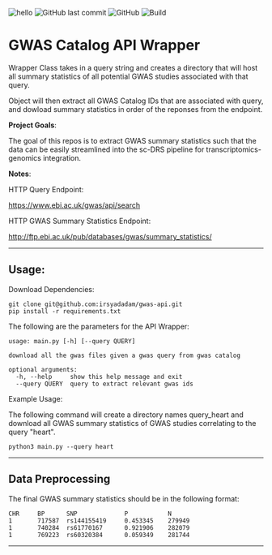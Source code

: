 ![hello](https://img.shields.io/badge/Author-Irsyad-blue) 
![GitHub last commit](https://img.shields.io/github/last-commit/irsyadadam/gwas-api)
![GitHub](https://img.shields.io/github/license/irsyadadam/gwas-api)
![Build](https://img.shields.io/badge/build-passing-green)
# GWAS Catalog API Wrapper

Wrapper Class takes in a query string and creates a directory that will host all summary statistics of all potential GWAS studies associated with that query. 

Object will then extract all GWAS Catalog IDs that are associated with query, and dowload summary statistics in order of the reponses from the endpoint. 



**Project Goals**: 

The goal of this repos is to extract GWAS summary statistics such that the data can be easily streamlined into the sc-DRS pipeline for transcriptomics-genomics integration. 

**Notes**:

HTTP Query Endpoint: 

https://www.ebi.ac.uk/gwas/api/search

HTTP GWAS Summary Statistics Endpoint: 

http://ftp.ebi.ac.uk/pub/databases/gwas/summary_statistics/


----------

## Usage:

Download Dependencies:
```
git clone git@github.com:irsyadadam/gwas-api.git
pip install -r requirements.txt
```

The following are the parameters for the API Wrapper:

```
usage: main.py [-h] [--query QUERY]

download all the gwas files given a gwas query from gwas catalog

optional arguments:
  -h, --help     show this help message and exit
  --query QUERY  query to extract relevant gwas ids
```

Example Usage:

The following command will create a directory names query_heart and download all GWAS summary statistics of GWAS studies correlating to the query "heart".

```
python3 main.py --query heart
```

------------
## Data Preprocessing

The final GWAS summary statistics should be in the following format:

```
CHR     BP      SNP             P           N
1       717587  rs144155419     0.453345    279949
1       740284  rs61770167      0.921906    282079
1       769223  rs60320384      0.059349    281744
```

-------